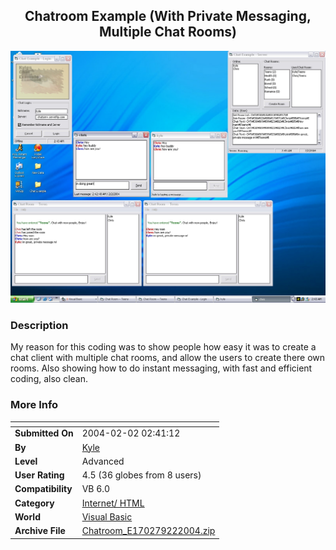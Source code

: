 ﻿<div align="center">

## Chatroom Example \(With Private Messaging, Multiple Chat Rooms\)

<img src="PIC200422352172277.JPG">
</div>

### Description

My reason for this coding was to show people how easy it was to create a chat client with multiple chat rooms, and allow the users to create there own rooms. Also showing how to do instant messaging, with fast and efficient coding, also clean.
 
### More Info
 


<span>             |<span>
---                |---
**Submitted On**   |2004-02-02 02:41:12
**By**             |[Kyle](https://github.com/Planet-Source-Code/PSCIndex/blob/master/ByAuthor/kyle.md)
**Level**          |Advanced
**User Rating**    |4.5 (36 globes from 8 users)
**Compatibility**  |VB 6\.0
**Category**       |[Internet/ HTML](https://github.com/Planet-Source-Code/PSCIndex/blob/master/ByCategory/internet-html__1-34.md)
**World**          |[Visual Basic](https://github.com/Planet-Source-Code/PSCIndex/blob/master/ByWorld/visual-basic.md)
**Archive File**   |[Chatroom\_E170279222004\.zip](https://github.com/Planet-Source-Code/kyle-chatroom-example-with-private-messaging-multiple-chat-rooms__1-51419/archive/master.zip)








